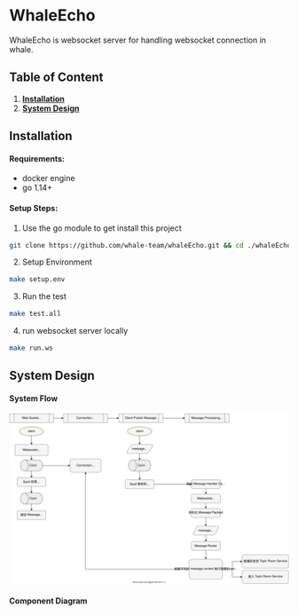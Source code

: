 # WhaleEcho

WhaleEcho is websocket server for handling websocket connection in whale.

## Table of Content
1. **[Installation](#installation)**
2. **[System Design](#system-design)**


## Installation

#### Requirements:

- docker engine
- go 1.14+

#### Setup Steps:

1. Use the go module to get install this project

```bash
git clone https://github.com/whale-team/whaleEcho.git && cd ./whaleEcho
```

2. Setup Environment

```bash
make setup.env
```

3. Run the test

```bash
make test.all
```

4. run websocket server locally

``` bash
make run.ws
```


## System Design
#### System Flow  

![flow chart](./docs/uml/flowchart.drawio.svg)

#### Component Diagram

